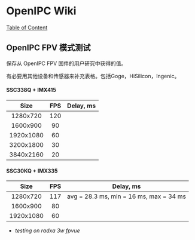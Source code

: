 # OpenIPC Wiki
[Table of Content](../README.md)

OpenIPC FPV 模式测试 
------------------------

保存从 OpenIPC FPV 固件的用户研究中获得的值。

有必要用其他设备和传感器来补充表格。包括Goge，HiSilicon，Ingenic。


#### SSC338Q + IMX415

| Size      | FPS | Delay, ms |
|:---------:|:---:|:---------:|
| 1280x720  | 120 |           |
| 1600x900  | 90  |           |
| 1920x1080 | 60  |           |
| 3200x1800 | 30  |           |
| 3840x2160 | 20  |           |


#### SSC30KQ + IMX335

| Size      | FPS | Delay, ms                               |
|:---------:|:---:|:---------------------------------------:|
| 1280x720  | 117 | avg = 28.3 ms, min = 16 ms, max = 34 ms |
| 1600x900  | 80  |           |
| 1920x1080 | 60  |           |

* _testing on radxa 3w fpvue_
